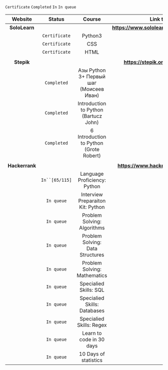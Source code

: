 
`Certificate` `Completed` `In` `In queue`

| Website          | Status    		 | Course    				                      | Link to Profile				                           |
| :--------------: | :-----------: | :------------------------------------: | :----------------------------------------------: | 
| **SoloLearn**    | 	       		   |    	     				                      | **https://www.sololearn.com/Profile/1456634**    | 
| 	               | `Certificate` | Python3 | 
| 	               | `Certificate` | CSS |
| 	               | `Certificate` | HTML |
|      		         |    		       |    	     				                      | 						                                     |
| **Stepik**       | 	       	     |    	     				                      | **https://stepik.org/users/29204177**      	    |
| 	               | `Completed`   | Азы Python 3+ Первый шаг <br>(Моисеев Иван) | 
| 	               | `Completed`   | Introduction to Python <br>(Bartucz John) |
| 	               | `Completed`   | 6 Introduction to Python <br>(Grote Robert) |
|      		         |    		       |    	     				                      | 						                                     |
| **Hackerrank**   | 	      	     |    	     				                      | **https://www.hackerrank.com/14brother**   	     |
| 	               | `In``[65/115]`| Language Proficiency: Python |
| 	               | `In queue`    | Interview Preparaiton Kit: Python |
| 	               | `In queue`    | Problem Solving: Algorithms |
| 	               | `In queue`    | Problem Solving: Data Structures |
| 	               | `In queue`    | Problem Solving: Mathematics |
| 	               | `In queue`    | Specialied Skills: SQL |
| 	               | `In queue`    | Specialied Skills: Databases |
| 	               | `In queue`    | Specialied Skills: Regex |
| 	               | `In queue`    | Learn to code in 30 days |
| 	               | `In queue`    | 10 Days of statistics |
